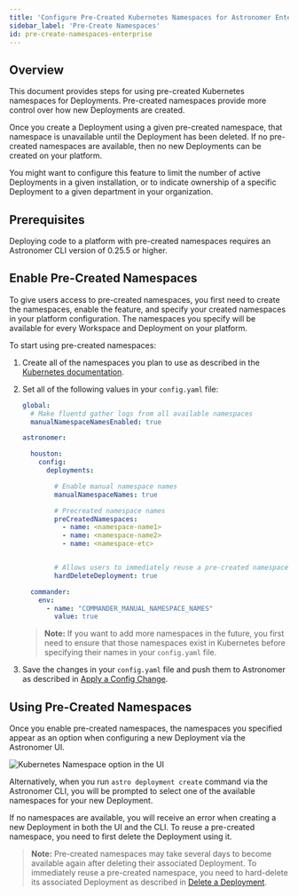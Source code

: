 ```yaml
---
title: 'Configure Pre-Created Kubernetes Namespaces for Astronomer Enterprise'
sidebar_label: 'Pre-Create Namespaces'
id: pre-create-namespaces-enterprise
---
```


## Overview

This document provides steps for using pre-created Kubernetes namespaces for Deployments. Pre-created namespaces provide more control over how new Deployments are created.

Once you create a Deployment using a given pre-created namespace, that namespace is unavailable until the Deployment has been deleted. If no pre-created namespaces are available, then no new Deployments can be created on your platform.

You might want to configure this feature to limit the number of active Deployments in a given installation, or to indicate ownership of a specific Deployment to a given department in your organization.

## Prerequisites

Deploying code to a platform with pre-created namespaces requires an Astronomer CLI version of 0.25.5 or higher.

## Enable Pre-Created Namespaces

To give users access to pre-created namespaces, you first need to create the namespaces, enable the feature, and specify your created namespaces in your platform configuration. The namespaces you specify will be available for every Workspace and Deployment on your platform.

To start using pre-created namespaces:

1. Create all of the namespaces you plan to use as described in the [Kubernetes documentation](https://kubernetes.io/docs/tasks/administer-cluster/namespaces-walkthrough/#create-new-namespaces).

2. Set all of the following values in your `config.yaml` file:

    ```yaml
    global:
      # Make fluentd gather logs from all available namespaces
      manualNamespaceNamesEnabled: true

    astronomer:

      houston:
        config:   
          deployments:

            # Enable manual namespace names
            manualNamespaceNames: true

            # Precreated namespace names
            preCreatedNamespaces:
              - name: <namespace-name1>
              - name: <namespace-name2>
              - name: <namespace-etc>


            # Allows users to immediately reuse a pre-created namespace by hard deleting the associated Deployment
            hardDeleteDeployment: true

      commander:
        env:
          - name: "COMMANDER_MANUAL_NAMESPACE_NAMES"
            value: true

    ```

    > **Note:** If you want to add more namespaces in the future, you first need to ensure that those namespaces exist in Kubernetes before specifying their names in your `config.yaml` file.

3. Save the changes in your `config.yaml` file and push them to Astronomer as described in [Apply a Config Change](/docs/enterprise/v0.26/manage-astronomer/apply-platform-config).

## Using Pre-Created Namespaces

Once you enable pre-created namespaces, the namespaces you specified appear as an option when configuring a new Deployment via the Astronomer UI.  

![Kubernetes Namespace option in the UI](https://assets2.astronomer.io/main/docs/astronomer-ui/kubernetes-namespace.png)

Alternatively, when you run `astro deployment create` command via the Astronomer CLI, you will be prompted to select one of the available namespaces for your new Deployment.

If no namespaces are available, you will receive an error when creating a new Deployment in both the UI and the CLI. To reuse a pre-created namespace, you need to first delete the Deployment using it.

> **Note:** Pre-created namespaces may take several days to become available again after deleting their associated Deployment. To immediately reuse a pre-created namespace, you need to hard-delete its associated Deployment as described in [Delete a Deployment](/docs/enterprise/v0.26/deploy/configure-deployment#delete-a-deployment).

